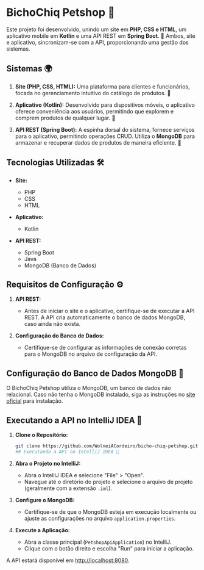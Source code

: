 # BichoChiq Petshop 🐾

Este projeto foi desenvolvido, unindo um site  em **PHP, CSS e HTML**, um aplicativo mobile em **Kotlin** e uma API REST em **Spring Boot**. 🚀 Ambos, site e aplicativo, sincronizam-se com a API, proporcionando uma gestão dos sistemas.

## Sistemas 🌍

1. **Site (PHP, CSS, HTML):** Uma plataforma para clientes e funcionários, focada no gerenciamento intuitivo do catálogo de produtos. 🛒

2. **Aplicativo (Kotlin):** Desenvolvido para dispositivos móveis, o aplicativo oferece conveniência aos usuários, permitindo que explorem e comprem produtos de qualquer lugar. 📱

3. **API REST (Spring Boot):** A espinha dorsal do sistema, fornece serviços para o aplicativo, permitindo operações CRUD. Utiliza o **MongoDB** para armazenar e recuperar dados de produtos de maneira eficiente. 🔄

## Tecnologias Utilizadas 🛠️

- **Site:**
  - PHP
  - CSS
  - HTML

- **Aplicativo:**
  - Kotlin

- **API REST:**
  - Spring Boot
  - Java
  - MongoDB (Banco de Dados)

## Requisitos de Configuração ⚙️

1. **API REST:**
   - Antes de iniciar o site e o aplicativo, certifique-se de executar a API REST. A API cria automaticamente o banco de dados MongoDB, caso ainda não exista.

2. **Configuração do Banco de Dados:**
   - Certifique-se de configurar as informações de conexão corretas para o MongoDB no arquivo de configuração da API.

## Configuração do Banco de Dados MongoDB 🏦

O BichoChiq Petshop utiliza o MongoDB, um banco de dados não relacional. Caso não tenha o MongoDB instalado, siga as instruções no [site oficial](https://docs.mongodb.com/manual/installation/) para instalação.

## Executando a API no IntelliJ IDEA 🚀

1. **Clone o Repositório:**
   ```bash
   git clone https://github.com/WolneiACordeiro/bicho-chiq-petshop.git
   ## Executando a API no IntelliJ IDEA 🚀

2. **Abra o Projeto no IntelliJ:**
   - Abra o IntelliJ IDEA e selecione "File" > "Open".
   - Navegue até o diretório do projeto e selecione o arquivo de projeto (geralmente com a extensão `.iml`).

3. **Configure o MongoDB:**
   - Certifique-se de que o MongoDB esteja em execução localmente ou ajuste as configurações no arquivo `application.properties`.

4. **Execute a Aplicação:**
   - Abra a classe principal (`PetshopApiApplication`) no IntelliJ.
   - Clique com o botão direito e escolha "Run" para iniciar a aplicação.

A API estará disponível em [http://localhost:8080](http://localhost:8080).

